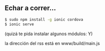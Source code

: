 ## Echar a correr...

```bash
$ sudo npm install -g ionic cordova
$ ionic serve
```
(quizá te pida instalar algunos  módulos: Y)

la dirección del rss está en www/build/main.js


